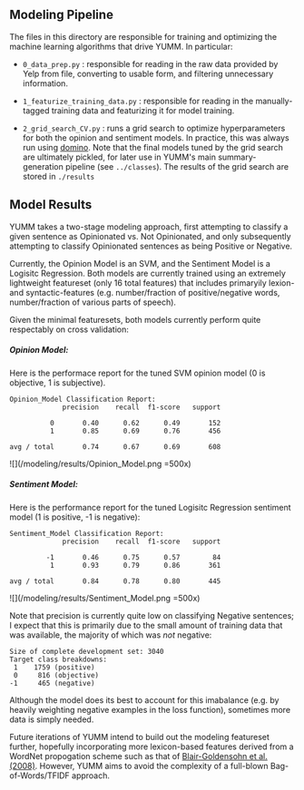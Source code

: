 ## Modeling Pipeline

The files in this directory are responsible for training and optimizing the machine learning algorithms that drive YUMM. In particular: 

* `0_data_prep.py` : responsible for reading in the raw data provided by Yelp from file, converting to usable form, and filtering unnecessary information.

* `1_featurize_training_data.py` : responsible for reading in the manually-tagged training data and featurizing it for model training. 

* `2_grid_search_CV.py` : runs a grid search to optimize hyperparameters for both the opinion and sentiment models. In practice, this was always run using [domino](http://www.dominoup.com/). Note that the final models tuned by the grid search are ultimately pickled, for later use in YUMM's main summary-generation pipeline (see `../classes`). The results of the grid search are stored in `./results`

## Model Results

YUMM takes a two-stage modeling approach, first attempting to classify a given sentence as Opinionated vs. Not Opinionated, and only subsequently attempting to classify Opinionated sentences as being Positive or Negative. 

Currently, the Opinion Model is an SVM, and the Sentiment Model is a Logisitc Regression. Both models are currently trained using an extremely lightweight featureset (only 16 total features) that includes primaryily lexion- and syntactic-features (e.g. number/fraction of positive/negative words, number/fraction of various parts of speech). 

Given the minimal featuresets, both models currently perform quite respectably on cross validation:

##### Opinion Model:

Here is the performace report for the tuned SVM opinion model (0 is objective, 1 is subjective).

```
Opinion_Model Classification Report:
             precision    recall  f1-score   support

          0       0.40      0.62      0.49       152
          1       0.85      0.69      0.76       456

avg / total       0.74      0.67      0.69       608
```

![](/modeling/results/Opinion_Model.png =500x)

##### Sentiment Model: 

Here is the performance report for the tuned Logisitc Regression sentiment model (1 is positive, -1 is negative): 

```
Sentiment_Model Classification Report:
             precision    recall  f1-score   support

         -1       0.46      0.75      0.57        84
          1       0.93      0.79      0.86       361

avg / total       0.84      0.78      0.80       445
```

![](/modeling/results/Sentiment_Model.png =500x)

Note that precision is currently quite low on classifying Negative sentences; I expect that this is primarily due to the small amount of training data that was available, the majority of which was *not* negative: 

```
Size of complete development set: 3040
Target class breakdowns:
 1    1759 (positive)
 0     816 (objective)
-1     465 (negative)
```

Although the model does its best to account for this imabalance (e.g. by heavily weighting negative examples in the loss function), sometimes more data is simply needed. 
 
Future iterations of YUMM intend to build out the modeling featureset further, hopefully incorporating more lexicon-based features derived from a WordNet propogation scheme such as that of [Blair-Goldensohn et al. (2008)](http://www.ryanmcd.com/papers/local_service_summ.pdf). However, YUMM aims to avoid the complexity of a full-blown Bag-of-Words/TFIDF approach.  








